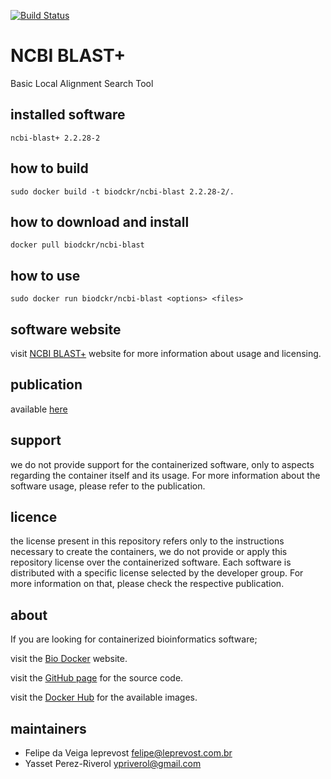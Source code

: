 [![Build Status](https://travis-ci.org/BioDocker/NCBI-BLAST.svg)](https://travis-ci.org/BioDocker/NCBI-BLAST)

NCBI BLAST+
=====
Basic Local Alignment Search Tool


installed software
--------
`ncbi-blast+ 2.2.28-2`


how to build
------------
`sudo docker build -t biodckr/ncbi-blast 2.2.28-2/.`


how to download and install
---------------------------
`docker pull biodckr/ncbi-blast`


how to use
------------
`sudo docker run biodckr/ncbi-blast <options> <files>`


software website
----------------
visit [NCBI BLAST+](http://blast.ncbi.nlm.nih.gov/Blast.cgi?PAGE_TYPE=BlastDocs&DOC_TYPE=Download) website for more information about usage and licensing.


publication
-----------
available [here](https://blast.ncbi.nlm.nih.gov/Blast.cgi?CMD=Web&PAGE_TYPE=BlastDocs&DOC_TYPE=References)


support
-------
we do not provide support for the containerized software, only to aspects regarding the container itself
and its usage. For more information about the software usage, please refer to the publication.


licence
-------
the license present in this repository refers only to the instructions necessary to create the containers, we do not provide or apply this repository license over the containerized software. Each software is distributed with a specific license selected by the developer group. For more information on that, please check the respective publication.


about
-----
If you are looking for containerized bioinformatics software;

visit the [Bio Docker](http://biodocker.github.io "Bio Docker") website.

visit the [GitHub page](https://github.com/BioDocker/) for the source code.

visit the [Docker Hub](https://registry.hub.docker.com/repos/biodckr/) for the available images.


maintainers
-----------
* Felipe da Veiga leprevost <felipe@leprevost.com.br>
* Yasset Perez-Riverol <ypriverol@gmail.com>
